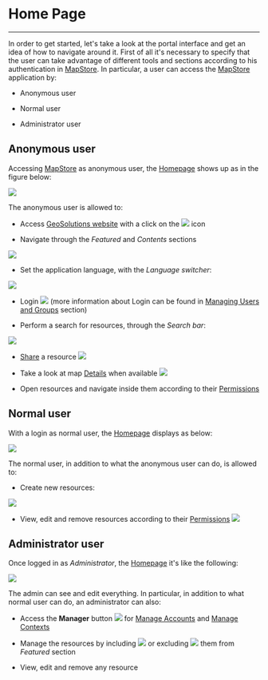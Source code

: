 # Home Page

***********

In order to get started, let's take a look at the portal interface and get an idea of how to navigate around it. First of all it's necessary to specify that the user can take advantage of different tools and sections according to his authentication in [MapStore](https://mapstore.geosolutionsgroup.com/mapstore/#/). In particular, a user can access the [MapStore](https://mapstore.geosolutionsgroup.com/mapstore/#/) application by:

* Anonymous user

* Normal user

* Administrator user

## Anonymous user

Accessing [MapStore](https://mapstore.geosolutionsgroup.com/mapstore/#/) as anonymous user, the [Homepage](https://mapstore.geosolutionsgroup.com/mapstore/#/) shows up as in the figure below:

<img src="../img/home-page/homepage-anonym.jpg" class="ms-docimage"/>

The anonymous user is allowed to:

* Access [GeoSolutions website](https://www.geosolutionsgroup.com/) with a click on the <img src="../img/button/geosolutions-link.jpg" class="ms-docbutton"/> icon

* Navigate through the *Featured* and *Contents* sections

<img src="../img/home-page/feat-cont.jpg" class="ms-docimage"/>

* Set the application language, with the *Language switcher*:

<img src="../img/home-page/language-switcher.jpg" class="ms-docimage"  style="max-width:150px;"/>

* Login <img src="../img/button/login-b.jpg" class="ms-docbutton"/> (more information about Login can be found in [Managing Users and Groups](managing-users-and-groups.md#managing-users-and-groups) section)

* Perform a search for resources, through the *Search bar*:

<img src="../img/home-page/search-bar.jpg" class="ms-docimage"  style="max-width:500px;"/>

* [Share](share.md#sharing-resources) a resource <img src="../img/button/share.jpg" class="ms-docbutton"/>

* Take a look at map [Details](resources-properties.md#details) when available <img src="../img/button/details_button.jpg" class="ms-docbutton"/>

* Open resources and navigate inside them according to their [Permissions](resources-properties.md#permission-rules)

## Normal user

With a login as normal user, the [Homepage](https://mapstore.geosolutionsgroup.com/mapstore/#/) displays as below:

<img src="../img/home-page/homepage-user.jpg" class="ms-docimage" />

The normal user, in addition to what the anonymous user can do, is allowed to:

* Create new resources:

<img src="../img/home-page/new-res.jpg" class="ms-docimage" style="max-width:150px;"/>

* View, edit and remove resources according to their [Permissions](resources-properties.md#permission-rules) <img src="../img/button/remove-edit.jpg" class="ms-docbutton"/>

## Administrator user

Once logged in as *Administrator*, the [Homepage](https://mapstore.geosolutionsgroup.com/mapstore/#/) it's like the following:

<img src="../img/home-page/homepage-admin.jpg" class="ms-docimage" />

The admin can see and edit everything. In particular, in addition to what normal user can do, an administrator can also:

* Access the **Manager** button <img src="../img/button/acc-manager.jpg" class="ms-docbutton"/> for [Manage Accounts](managing-users-and-groups.md#managing-users-and-groups) and [Manage Contexts](managing-contexts.md#managing-contexts)

* Manage the resources by including <img src="../img/button/featured.jpg" class="ms-docbutton"/> or excluding <img src="../img/button/unfeatured.jpg" class="ms-docbutton"/> them from *Featured* section

* View, edit and remove any resource
